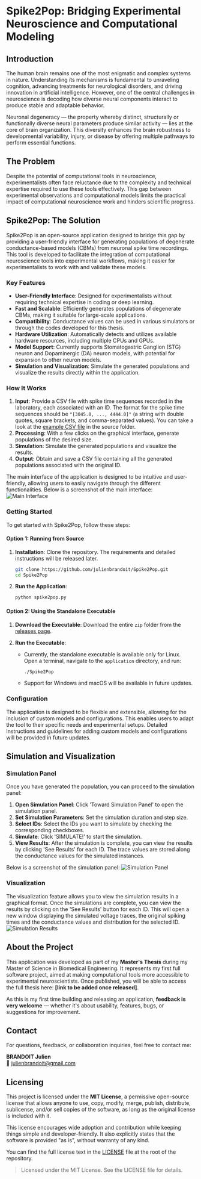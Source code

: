 # Spike2Pop: Bridging Experimental Neuroscience and Computational Modeling

## Introduction

The human brain remains one of the most enigmatic and complex systems in nature. Understanding its mechanisms is fundamental to unraveling cognition, advancing treatments for neurological disorders, and driving innovation in artificial intelligence. However, one of the central challenges in neuroscience is decoding how diverse neural components interact to produce stable and adaptable behavior.

Neuronal degeneracy — the property whereby distinct, structurally or functionally diverse neural parameters produce similar activity — lies at the core of brain organization. This diversity enhances the brain robustness to developmental variability, injury, or disease by offering multiple pathways to perform essential functions.

## The Problem

Despite the potential of computational tools in neuroscience, experimentalists often face reluctance due to the complexity and technical expertise required to use these tools effectively. This gap between experimental observations and computational models limits the practical impact of computational neuroscience work and hinders scientific progress.

## Spike2Pop: The Solution

Spike2Pop is an open-source application designed to bridge this gap by providing a user-friendly interface for generating populations of degenerate conductance-based models (CBMs) from neuronal spike time recordings. This tool is developed to facilitate the integration of computational neuroscience tools into experimental workflows, making it easier for experimentalists to work with and validate these models.

### Key Features

- **User-Friendly Interface**: Designed for experimentalists without requiring technical expertise in coding or deep learning.
- **Fast and Scalable**: Efficiently generates populations of degenerate CBMs, making it suitable for large-scale applications.
- **Compatibility**: Conductance values can be used in various simulators or through the codes developed for this thesis.
- **Hardware Utilization**: Automatically detects and utilizes available hardware resources, including multiple CPUs and GPUs.
- **Model Support**: Currently supports Stomatogastric Ganglion (STG) neuron and Dopaminergic (DA) neuron models, with potential for expansion to other neuron models.
- **Simulation and Visualization**: Simulate the generated populations and visualize the results directly within the application.

### How It Works

1. **Input**: Provide a CSV file with spike time sequences recorded in the laboratory, each associated with an ID. The format for the spike time sequences should be `"[3045.0, ..., 4444.0]"` (a string with double quotes, square brackets, and comma-separated values). You can take a look at the [example CSV file](sources/stg_set.csv) in the source folder.
2. **Processing**: With a few clicks on the graphical interface, generate populations of the desired size.
3. **Simulation**: Simulate the generated populations and visualize the results.
4. **Output**: Obtain and save a CSV file containing all the generated populations associated with the original ID.


The main interface of the application is designed to be intuitive and user-friendly, allowing users to easily navigate through the different functionalities. Below is a screenshot of the main interface:
![Main Interface](images/main_panel.png)

### Getting Started

To get started with Spike2Pop, follow these steps:

#### Option 1: Running from Source

1. **Installation**: Clone the repository. The requirements and detailed instructions will be released later.
   ```bash
   git clone https://github.com/julienbrandoit/Spike2Pop.git
   cd Spike2Pop
   ```

2. **Run the Application**:
   ```bash
   python spike2pop.py
   ```

#### Option 2: Using the Standalone Executable

1. **Download the Executable**: Download the entire `zip` folder from the [releases page](https://github.com/julienbrandoit/Spike2Pop/releases/README.md).

2. **Run the Executable**:
   - Currently, the standalone executable is available only for Linux. Open a terminal, navigate to the `application` directory, and run:
     ```bash
     ./Spike2Pop
     ```
   - Support for Windows and macOS will be available in future updates.

### Configuration

The application is designed to be flexible and extensible, allowing for the inclusion of custom models and configurations. This enables users to adapt the tool to their specific needs and experimental setups. Detailed instructions and guidelines for adding custom models and configurations will be provided in future updates.

## Simulation and Visualization

### Simulation Panel

Once you have generated the population, you can proceed to the simulation panel:

1. **Open Simulation Panel**: Click 'Toward Simulation Panel' to open the simulation panel.
2. **Set Simulation Parameters**: Set the simulation duration and step size.
3. **Select IDs**: Select the IDs you want to simulate by checking the corresponding checkboxes.
4. **Simulate**: Click 'SIMULATE!' to start the simulation.
5. **View Results**: After the simulation is complete, you can view the results by clicking 'See Results' for each ID. The trace values are stored along the conductance values for the simulated instances.

Below is a screenshot of the simulation panel:
![Simulation Panel](images/simu_panel.png)

### Visualization

The visualization feature allows you to view the simulation results in a graphical format. Once the simulations are complete, you can view the results by clicking on the 'See Results' button for each ID. This will open a new window displaying the simulated voltage traces, the original spiking times and the conductance values and distribution for the selected ID.
![Simulation Results](images/simu_results.png)

## About the Project

This application was developed as part of my **Master's Thesis** during my Master of Science in Biomedical Engineering. It represents my first full software project, aimed at making computational tools more accessible to experimental neuroscientists. Once published, you will be able to access the full thesis here: **[link to be added once released]**.

As this is my first time building and releasing an application, **feedback is very welcome** — whether it's about usability, features, bugs, or suggestions for improvement.


## Contact

For questions, feedback, or collaboration inquiries, feel free to contact me:

**BRANDOIT Julien**  
📧 [julienbrandoit@gmail.com](mailto:julienbrandoit@gmail.com)

## Licensing

This project is licensed under the **MIT License**, a permissive open-source license that allows anyone to use, copy, modify, merge, publish, distribute, sublicense, and/or sell copies of the software, as long as the original license is included with it.

This license encourages wide adoption and contribution while keeping things simple and developer-friendly. It also explicitly states that the software is provided "as is", without warranty of any kind.

You can find the full license text in the [LICENSE](./LICENSE) file at the root of the repository.

> Licensed under the MIT License. See the LICENSE file for details.